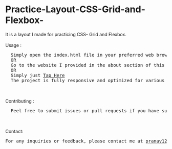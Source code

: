 # Practice-Layout-CSS-Grid-and-Flexbox-
It is a layout I made for practicing CSS- Grid and Flexbox.
<br><br>
Usage : 
<pre>
  Simply open the index.html file in your preferred web browser to see the This site in action.
  OR
  Go to the website I provided in the about section of this repository.
  OR
  Simply just <a href="https://pranav89624.github.io/Practice-Layout-CSS-Grid-and-Flexbox-/" target="_blank">Tap Here</a>
  The project is fully responsive and optimized for various screen sizes.
</pre>
<br><br>
Contributing : 
<pre>
  Feel free to submit issues or pull requests if you have suggestions or improvements. Contributions are welcome! 
</pre>
<br><br>
Contact: 
<pre>
For any inquiries or feedback, please contact me at <a href="mailto:pranav12340987@gmail.com">pranav12340987@gmail.com</a>.
</pre>
